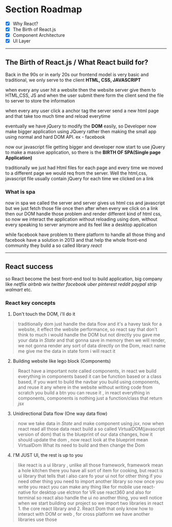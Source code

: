 # Section Roadmap

- [x] Why React?
- [x] The Birth of React.js
- [x] Component Architecture
- [x] UI Layer

---

## The Birth of React.js / What React build for?

Back in the 90s or in early 20s our frontend model is very basic and traditional, we only serve to the client **HTML, CSS, JAVASCRIPT**

when every any user hit a website then the website server give them to HTML,CSS, JS and when the user submit there form the client send the file to server to store the information

when every any user click a anchor tag the server send a new html page and that take too much time and reload everytime

eventually we have _jQuery_ to modify the **DOM** easily, so Developer now make bigger application using JQuery rather then making the small app using normal and hard DOM API. ex - facebook

now our javascript file getting bigger and developer now start to use jQuery to make a massive application, so there is the **BIRTH OF SPA(Single page Application)**

traditionally we just had Html files for each page and every time we moved to a different page we would req from the server. Well the html,css, javascript file usually contain jQuery for each time we clicked on a link

### What is spa

now in spa we called the server and server gives us html css and javascript but we just fetch those file once then after when every we click on a link then our DOM handle those problem and render different kind of html css, so now we interact the application without reloading using dom, without every speaking to server anymore and its feel like a desktop application

while facebook have problem to there platform to handle all those thing and facebook have a solution in 2013 and that help the whole front-end community they build a so called library _react_

---

## React success

so React become the best front-end tool to build application, big company like _netflix airbnb wix twitter facebook uber pinterest reddit paypal strip walmart_ etc.

### React key concepts

1. Don't touch the DOM, i'll do it

> traditionally dom just handle the data flow and it's a havey task for a website, it effect the website performance, so react say that don't think to much i would handle the DOM but not directly you gave me your data in _State_ and that gonna save in memory then we will render, we not gonna render any sort of data directly on the Dom, react name me give me the data in state form i will react it

2. Building website like lego block (Components)

> React have a important note called components, in react we build everything in components based it can be function based or a class based, if you want to build the navbar you build using components, and reuse it any where in the website without writing code from scratch you build a btn you can reuse it , in react everything in components, components is nothing just a function/class that return _jsx_

3. Unidirectional Data flow (One way data flow)

> now we take data in _State_ and make component using _jsx_, now when react read all those data react build a so called VirtualDOM(javascript version of dom) that is the blueprint of our data changes, how it should update the dom , now react look at the blueprint mean VirtualDom What its need to build and then change the Dom

4. I'M JUST UI, the rest is up to you

> like react is a ui library , unlike all those framework, framework mean a hole kitchen there you have all sort of item for cooking, but react is ui library that tells that i also care fo your ui not for other thing if you need other thing you need to import another library so now once you write you react you can make any thing like for mobile use react-native for desktop use elctron for VR use react360 and also for terminal so react also handle the ui no another thing, you well notice when we start building our project so we import two libraries in react 1. the core react library and 2. React Dom that only know how to interact with DOM or web , for cross platform we have another libraries use those
